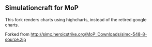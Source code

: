 ## Simulationcraft for MoP

This fork renders charts using highcharts, instead of the retired google charts.

Forked from http://simc.heroicstrike.org/MoP_Downloads/simc-548-8-source.zip

